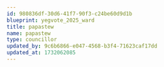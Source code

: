 ```yaml
---
id: 980836df-30d6-41f7-90f3-c24be60d9d1b
blueprint: yegvote_2025_ward
title: papastew
name: papastew
type: councillor
updated_by: 9c6b6866-e047-4568-b3f4-71623caf17dd
updated_at: 1732062085
---
```

